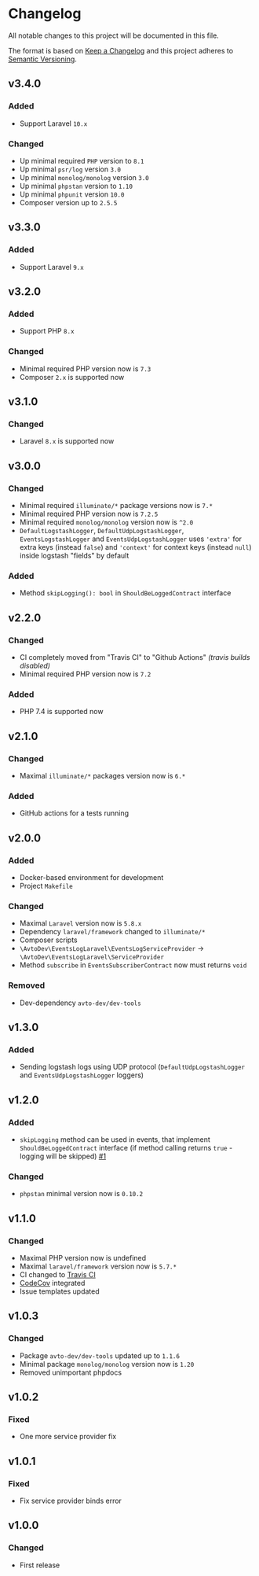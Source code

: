# Changelog

All notable changes to this project will be documented in this file.

The format is based on [Keep a Changelog][keepachangelog] and this project adheres to [Semantic Versioning][semver].

## v3.4.0

### Added

- Support Laravel `10.x`

### Changed

- Up minimal required `PHP` version to `8.1`
- Up minimal `psr/log` version `3.0`
- Up minimal `monolog/monolog` version `3.0`
- Up minimal `phpstan` version to `1.10`
- Up minimal `phpunit` version `10.0`
- Composer version up to `2.5.5`

## v3.3.0

### Added

- Support Laravel `9.x`

## v3.2.0

### Added

- Support PHP `8.x`

### Changed

- Minimal required PHP version now is `7.3`
- Composer `2.x` is supported now

## v3.1.0

### Changed

- Laravel `8.x` is supported now

## v3.0.0

### Changed

- Minimal required `illuminate/*` package versions now is `7.*`
- Minimal required PHP version now is `7.2.5`
- Minimal required `monolog/monolog` version now is `^2.0`
- `DefaultLogstashLogger`, `DefaultUdpLogstashLogger`, `EventsLogstashLogger` and `EventsUdpLogstashLogger` uses `'extra'` for extra keys (instead `false`) and `'context'` for context keys (instead `null`) inside logstash "fields" by default

### Added

- Method `skipLogging(): bool` in `ShouldBeLoggedContract` interface

## v2.2.0

### Changed

- CI completely moved from "Travis CI" to "Github Actions" _(travis builds disabled)_
- Minimal required PHP version now is `7.2`

### Added

- PHP 7.4 is supported now

## v2.1.0

### Changed

- Maximal `illuminate/*` packages version now is `6.*`

### Added

- GitHub actions for a tests running

## v2.0.0

### Added

- Docker-based environment for development
- Project `Makefile`

### Changed

- Maximal `Laravel` version now is `5.8.x`
- Dependency `laravel/framework` changed to `illuminate/*`
- Composer scripts
- `\AvtoDev\EventsLogLaravel\EventsLogServiceProvider` &rarr; `\AvtoDev\EventsLogLaravel\ServiceProvider`
- Method `subscribe` in `EventsSubscriberContract` now must returns `void`

### Removed

- Dev-dependency `avto-dev/dev-tools`

## v1.3.0

### Added

- Sending logstash logs using UDP protocol (`DefaultUdpLogstashLogger` and `EventsUdpLogstashLogger` loggers)

## v1.2.0

### Added

- `skipLogging` method can be used in events, that implement `ShouldBeLoggedContract` interface (if method calling returns `true` - logging will be skipped) [#1]

[#1]:https://github.com/avto-dev/events-log-laravel/issues/1

### Changed

- `phpstan` minimal version now is `0.10.2`

## v1.1.0

### Changed

- Maximal PHP version now is undefined
- Maximal `laravel/framework` version now is `5.7.*`
- CI changed to [Travis CI][travis]
- [CodeCov][codecov] integrated
- Issue templates updated

[travis]:https://travis-ci.org/
[codecov]:https://codecov.io/

## v1.0.3

### Changed

- Package `avto-dev/dev-tools` updated up to `1.1.6`
- Minimal package `monolog/monolog` version now is `1.20`
- Removed unimportant phpdocs

## v1.0.2

### Fixed

- One more service provider fix

## v1.0.1

### Fixed

- Fix service provider binds error

## v1.0.0

### Changed

- First release

[keepachangelog]:https://keepachangelog.com/en/1.0.0/
[semver]:https://semver.org/spec/v2.0.0.html
